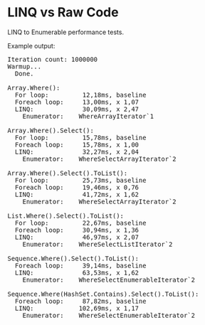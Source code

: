 LINQ vs Raw Code
================

LINQ to Enumerable performance tests.

Example output:
<pre>
Iteration count: 1000000
Warmup...
  Done.

Array.Where():
  For loop:         12,18ms, baseline
  Foreach loop:     13,00ms, x 1,07
  LINQ:             30,09ms, x 2,47
    Enumerator:    WhereArrayIterator`1

Array.Where().Select():
  For loop:         15,78ms, baseline
  Foreach loop:     15,78ms, x 1,00
  LINQ:             32,27ms, x 2,04
    Enumerator:    WhereSelectArrayIterator`2

Array.Where().Select().ToList():
  For loop:         25,73ms, baseline
  Foreach loop:     19,46ms, x 0,76
  LINQ:             41,72ms, x 1,62
    Enumerator:    WhereSelectArrayIterator`2

List.Where().Select().ToList():
  For loop:         22,67ms, baseline
  Foreach loop:     30,94ms, x 1,36
  LINQ:             46,97ms, x 2,07
    Enumerator:    WhereSelectListIterator`2

Sequence.Where().Select().ToList():
  Foreach loop:     39,14ms, baseline
  LINQ:             63,53ms, x 1,62
    Enumerator:    WhereSelectEnumerableIterator`2

Sequence.Where(HashSet.Contains).Select().ToList():
  Foreach loop:     87,82ms, baseline
  LINQ:            102,69ms, x 1,17
    Enumerator:    WhereSelectEnumerableIterator`2
</pre>